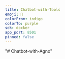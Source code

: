```yaml
---
title: Chatbot-with-Tools
emoji: 🐳
colorFrom: indigo
colorTo: purple
sdk: docker
app_port: 8501
pinned: false
---
```


"# Chatbot-with-Agno" 
